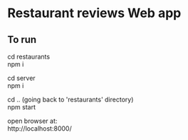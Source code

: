 # Restaurant reviews Web app


## To run 

cd restaurants <br />
npm i

cd server <br />
npm i <br />

cd ..      (going back to 'restaurants' directory)<br />
npm start

open browser at:<br />
http://localhost:8000/






